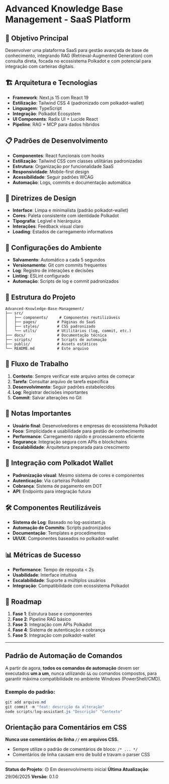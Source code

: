 # Advanced Knowledge Base Management - SaaS Platform

## 🎯 Objetivo Principal
Desenvolver uma plataforma SaaS para gestão avançada de base de conhecimento, integrando RAG (Retrieval-Augmented Generation) com consulta direta, focada no ecossistema Polkadot e com potencial para integração com carteiras digitais.

## 🏗️ Arquitetura e Tecnologias
- **Framework**: Next.js 15 com React 19
- **Estilização**: Tailwind CSS 4 (padronizado com polkadot-wallet)
- **Linguagem**: TypeScript
- **Integração**: Polkadot Ecosystem
- **UI Components**: Radix UI + Lucide React
- **Pipeline**: RAG + MCP para dados híbridos

## 📋 Padrões de Desenvolvimento
- **Componentes**: React funcionais com hooks
- **Estilização**: Tailwind CSS com classes utilitárias padronizadas
- **Estrutura**: Organização por funcionalidade SaaS
- **Responsividade**: Mobile-first design
- **Acessibilidade**: Seguir padrões WCAG
- **Automação**: Logs, commits e documentação automática

## 🎨 Diretrizes de Design
- **Interface**: Limpa e minimalista (padrão polkadot-wallet)
- **Cores**: Paleta consistente com identidade Polkadot
- **Tipografia**: Legível e hierárquica
- **Interações**: Feedback visual claro
- **Loading**: Estados de carregamento informativos

## 🔧 Configurações do Ambiente
- **Salvamento**: Automático a cada 5 segundos
- **Versionamento**: Git com commits frequentes
- **Log**: Registro de interações e decisões
- **Linting**: ESLint configurado
- **Automação**: Scripts de log e commit padronizados

## 📁 Estrutura do Projeto
```
Advanced-Knowledge-Base-Management/
├── src/
│   ├── components/     # Componentes reutilizáveis
│   ├── pages/         # Páginas do SaaS
│   ├── styles/        # CSS padronizado
│   └── utils/         # Utilitários (log, commit, etc.)
├── docs/              # Documentação técnica
├── scripts/           # Scripts de automação
├── public/            # Assets estáticos
└── README.md          # Este arquivo
```

## 🚀 Fluxo de Trabalho
1. **Contexto**: Sempre verificar este arquivo antes de começar
2. **Tarefa**: Consultar arquivo de tarefa específica
3. **Desenvolvimento**: Seguir padrões estabelecidos
4. **Log**: Registrar decisões importantes
5. **Commit**: Salvar alterações no Git

## 📝 Notas Importantes
- **Usuário final**: Desenvolvedores e empresas do ecossistema Polkadot
- **Foco**: Simplicidade e usabilidade para gestão de conhecimento
- **Performance**: Carregamento rápido e processamento eficiente
- **Segurança**: Integração segura com APIs e blockchains
- **Escalabilidade**: Arquitetura preparada para crescimento

## 🔗 Integração com Polkadot Wallet
- **Padronização visual**: Mesmo sistema de cores e componentes
- **Autenticação**: Via carteiras Polkadot
- **Cobrança**: Sistema de pagamento em DOT
- **API**: Endpoints para integração futura

## 🛠️ Componentes Reutilizáveis
- **Sistema de Log**: Baseado no log-assistant.js
- **Automação de Commits**: Scripts padronizados
- **Documentação**: Templates e procedimentos
- **UI/UX**: Componentes baseados no polkadot-wallet

## 📊 Métricas de Sucesso
- **Performance**: Tempo de resposta < 2s
- **Usabilidade**: Interface intuitiva
- **Escalabilidade**: Suporte a múltiplos usuários
- **Integração**: Compatibilidade com ecossistema Polkadot

## 🎯 Roadmap
1. **Fase 1**: Estrutura base e componentes
2. **Fase 2**: Pipeline RAG básico
3. **Fase 3**: Integração com APIs Polkadot
4. **Fase 4**: Sistema de autenticação e cobrança
5. **Fase 5**: Integração com polkadot-wallet

---

## Padrão de Automação de Comandos

A partir de agora, **todos os comandos de automação** devem ser executados **um a um**, nunca utilizando `&&` ou comandos compostos, para garantir máxima compatibilidade no ambiente Windows (PowerShell/CMD).

### Exemplo do padrão:
```powershell
git add arquivo.md
git commit -m "feat: descrição da alteração"
node scripts/log-assistant.js "Descrição" "Contexto"
```

## Orientação para Comentários em CSS

**Nunca use comentários de linha `//` em arquivos CSS.**
- Sempre utilize o padrão de comentários de bloco: `/* ... */`
- Comentários de linha causam erro de build e travam o parser CSS

---

**Status do Projeto**: 🟡 Em desenvolvimento inicial
**Última Atualização**: 29/06/2025
**Versão**: 0.1.0 